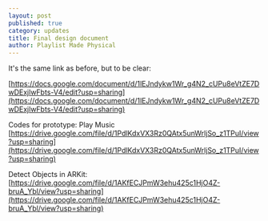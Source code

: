 ```yaml
---
layout: post
published: true
category: updates
title: Final design document
author: Playlist Made Physical
---
```


It's the same link as before, but to be clear:

[https://docs.google.com/document/d/1lEJndykw1Wr_g4N2_cUPu8eVtZE7DwDExjlwFbts-V4/edit?usp=sharing](https://docs.google.com/document/d/1lEJndykw1Wr_g4N2_cUPu8eVtZE7DwDExjlwFbts-V4/edit?usp=sharing)

Codes for prototype:
Play Music
[https://drive.google.com/file/d/1PdlKdxVX3Rz0QAtx5unWrljSo_z1TPuI/view?usp=sharing](https://drive.google.com/file/d/1PdlKdxVX3Rz0QAtx5unWrljSo_z1TPuI/view?usp=sharing)

Detect Objects in ARKit:
[https://drive.google.com/file/d/1AKfECJPmW3ehu425c1HjO4Z-bruA_Ybl/view?usp=sharing](https://drive.google.com/file/d/1AKfECJPmW3ehu425c1HjO4Z-bruA_Ybl/view?usp=sharing)